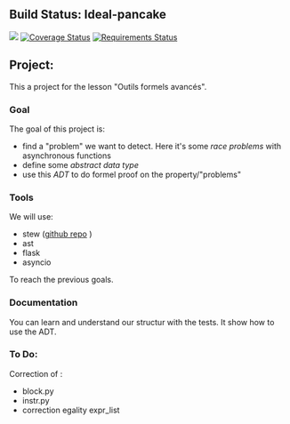 ## Build Status: Ideal-pancake

![](https://travis-ci.org/mencattini/ideal-pancake.svg?branch=master)  [![Coverage Status](https://coveralls.io/repos/github/mencattini/ideal-pancake/badge.svg?branch=master)](https://coveralls.io/github/mencattini/ideal-pancake?branch=master)  [![Requirements Status](https://requires.io/github/mencattini/ideal-pancake/requirements.svg?branch=master)](https://requires.io/github/mencattini/ideal-pancake/requirements/?branch=master)


## Project:
This a project for the lesson "Outils formels avancés".

### Goal
The goal of this project is:

 * find a "problem" we want to detect. Here it's some _race problems_ with asynchronous functions
 * define some _abstract data type_ 
 * use this _ADT_ to do formel proof on the property/"problems"

### Tools

We will use:

* stew ([github repo](https://github.com/kyouko-taiga/stew) )
* ast
* flask
* asyncio

To reach the previous goals.

### Documentation
You can learn and understand our structur with the tests. It show how to use the ADT.


### To Do:
 Correction of :
 
  * block.py
  * instr.py
  * correction egality expr_list
